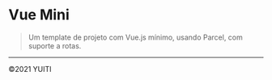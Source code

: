 # Vue Mini

> Um template de projeto com Vue.js mínimo, usando Parcel, com suporte a rotas.

-----

&copy;2021 YUITI
